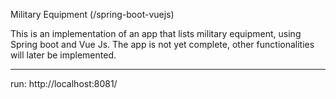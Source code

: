 Military Equipment (/spring-boot-vuejs)

This is an implementation of an app that lists military equipment, using Spring boot and Vue Js. The app is not yet complete, other functionalities will later be implemented.

-------------------------------

run:
http://localhost:8081/

